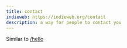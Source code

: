 ```yaml
---
title: contact
indieweb: https://indieweb.org/contact
description: a way for people to contact you
---
```


Similar to [/hello](#hello)